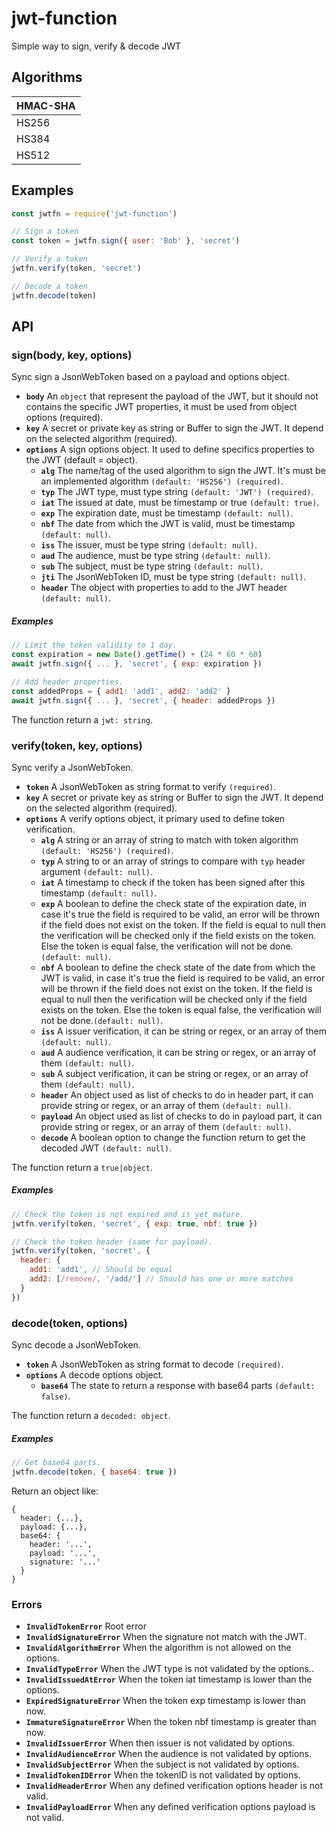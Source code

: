 # jwt-function
Simple way to sign, verify & decode JWT

## Algorithms

| HMAC-SHA |
| ----- |
| HS256 |
| HS384 |
| HS512 |

## Examples

```javascript
const jwtfn = require('jwt-function')

// Sign a token
const token = jwtfn.sign({ user: 'Bob' }, 'secret')

// Verify a token
jwtfn.verify(token, 'secret')

// Decode a token
jwtfn.decode(token)
```

## API

### sign(body, key, options)
Sync sign a JsonWebToken based on a payload and options object.

  - **`body`** An `object` that represent the payload of the JWT, but it should not contains the specific JWT properties, it must be used from object options (required).
  - **`key`** A secret or private key as string or Buffer to sign the JWT. It depend on the selected algorithm (required).
  - **`options`** A sign options object. It used to define specifics properties to the JWT (default = object).
    - **`alg`** The name/tag of the used algorithm to sign the JWT. It's must be an implemented algorithm `(default: 'HS256') (required)`.
    - **`typ`** The JWT type, must type string `(default: 'JWT') (required)`.
    - **`iat`** The issued at date, must be timestamp or true `(default: true)`.
    - **`exp`** The expiration date, must be timestamp `(default: null)`.
    - **`nbf`** The date from which the JWT is valid, must be timestamp `(default: null)`.
    - **`iss`** The issuer, must be type string `(default: null)`.
    - **`aud`** The audience, must be type string `(default: null)`.
    - **`sub`** The subject, must be type string `(default: null)`.
    - **`jti`** The JsonWebToken ID, must be type string `(default: null)`.
    - **`header`** The object with properties to add to the JWT header `(default: null)`.

##### Examples
```javascript
// Limit the token validity to 1 day.
const expiration = new Date().getTime() + (24 * 60 * 60)
await jwtfn.sign({ ... }, 'secret', { exp: expiration })

// Add header properties.
const addedProps = { add1: 'add1', add2: 'add2' }
await jwtfn.sign({ ... }, 'secret', { header: addedProps })
```

The function return a `jwt: string`.

### verify(token, key, options)
Sync verify a JsonWebToken.

  - **`token`** A JsonWebToken as string format to verify `(required)`.
  - **`key`** A secret or private key as string or Buffer to sign the JWT. It depend on the selected algorithm (required).
  - **`options`** A verify options object, it primary used to define token verification.
    - **`alg`** A string or an array of string to match with token algorithm `(default: 'HS256') (required)`.
    - **`typ`** A string to or an array of strings to compare with `typ` header argument `(default: null)`.
    - **`iat`** A timestamp to check if the token has been signed after this timestamp `(default: null)`.
    - **`exp`** A boolean to define the check state of the expiration date, in case it's true the field is required to be valid, an error will be thrown if the field does not exist on the token. If the field is equal to null then the verification will be checked only if the field exists on the token. Else the token is equal false, the verification will not be done.`(default: null)`.
    - **`nbf`** A boolean to define the check state of the date from which the JWT is valid, in case it's true the field is required to be valid, an error will be thrown if the field does not exist on the token. If the field is equal to null then the verification will be checked only if the field exists on the token. Else the token is equal false, the verification will not be done.`(default: null)`.
    - **`iss`** A issuer verification, it can be string or regex, or an array of them `(default: null)`.
    - **`aud`** A audience verification, it can be string or regex, or an array of them `(default: null)`.
    - **`sub`** A subject verification, it can be string or regex, or an array of them `(default: null)`.
    - **`header`** An object used as list of checks to do in header part, it can provide string or regex, or an array of them `(default: null)`.
    - **`payload`** An object used as list of checks to do in payload part, it can provide string or regex, or an array of them `(default: null)`.
    - **`decode`** A boolean option to change the function return to get the decoded JWT `(default: null)`.

The function return a `true|object`.

##### Examples
```javascript
// Check the token is not expired and is yet mature.
jwtfn.verify(token, 'secret', { exp: true, nbf: true })

// Check the token header (same for payload).
jwtfn.verify(token, 'secret', {
  header: {
    add1: 'add1', // Should be equal
    add2: [/remove/, '/add/'] // Should has one or more matches
  }
})
```

### decode(token, options)
Sync decode a JsonWebToken.

  - **`token`** A JsonWebToken as string format to decode `(required)`.
  - **`options`** A decode options object.
    - **`base64`** The state to return a response with base64 parts `(default: false)`.

The function return a `decoded: object`.

##### Examples
```javascript
// Get base64 parts.
jwtfn.decode(token, { base64: true })
```
Return an object like:
```
{
  header: {...},
  payload: {...},
  base64: {
    header: '...',
    payload: '...',
    signature: '...'
  }
}
```

### Errors

  - **`InvalidTokenError`** Root error
  - **`InvalidSignatureError`** When the signature not match with the JWT.
  - **`InvalidAlgorithmError`** When the algorithm is not allowed on the options.
  - **`InvalidTypeError`** When the JWT type is not validated by the options..
  - **`InvalidIssuedAtError`** When the token iat timestamp is lower than the options.
  - **`ExpiredSignatureError`** When the token exp timestamp is lower than now.
  - **`ImmatureSignatureError`** When the token nbf timestamp is greater than now.
  - **`InvalidIssuerError`** When then issuer is not validated by options.
  - **`InvalidAudienceError`** When the audience is not validated by options.
  - **`InvalidSubjectError`** When the subject is not validated by options.
  - **`InvalidTokenIDError`** When the tokenID is not validated by options.
  - **`InvalidHeaderError`** When any defined verification options header is not valid.
  - **`InvalidPayloadError`** When any defined verification options payload is not valid.
